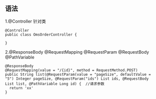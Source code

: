 ## 语法

1.@Controller 针对类
```
@Controller
public class OmsOrderController {

}
```

2.@ResponseBody
@RequestMapping
@RequestParam 
@RequestBody
@PathVariable
```
@ResponseBody
@RequestMapping(value = "/{id}", method = RequestMethod.POST)
public String list(@RequestParam(value = "pageSize", defaultValue = "5") Integer pageSize, @RequestParam("ids") List ids, @RequestBody List list, @PathVariable Long id) {  //请求参数
  return 'xx'
}
```
